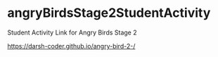 # angryBirdsStage2StudentActivity
Student Activity Link for Angry Birds Stage 2


 https://darsh-coder.github.io/angry-bird-2-/
